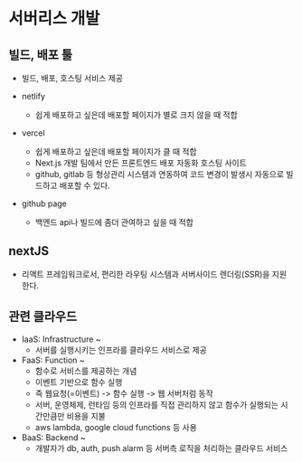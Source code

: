 # 서버리스 개발

## 빌드, 배포 툴
- 빌드, 배포, 호스팅 서비스 제공


* netlify
  - 쉽게 배포하고 싶은데 배포할 페이지가 별로 크지 않을 때 적합
    
* vercel
    - 쉽게 배포하고 싶은데 배포할 페이지가 클 때 적합
    - Next.js 개발 팀에서 만든 프론트엔드 배포 자동화 호스팅 사이트
    - github, gitlab 등 형상관리 시스템과 연동하여 코드 변경이 발생시 자동으로 빌드하고 배포할 수 있다.

* github page
    - 백엔드 api나 빌드에 좀더 관여하고 싶을 때 적합


## nextJS
- 리액트 프레임워크로서, 편리한 라우팅 시스템과 서버사이드 렌더링(SSR)을 지원한다.

## 관련 클라우드
- IaaS: Infrastructure ~
    - 서버를 실행시키는 인프라를 클라우드 서비스로 제공
- FaaS: Function ~
    - 함수로 서비스를 제공하는 개념
    - 이벤트 기반으로 함수 실행
    - 즉 웹요청(=이벤트) -> 함수 실행 -> 웹 서버처럼 동작
    - 서버, 운영체제, 런타임 등의 인프라를 직접 관리하지 않고 함수가 실행되는 시간만큼만 비용을 지불
    - aws lambda, google cloud functions 등 사용
- BaaS: Backend ~
    - 개발자가 db, auth, push alarm 등 서버측 로직을 처리하는 클라우드 서비스

